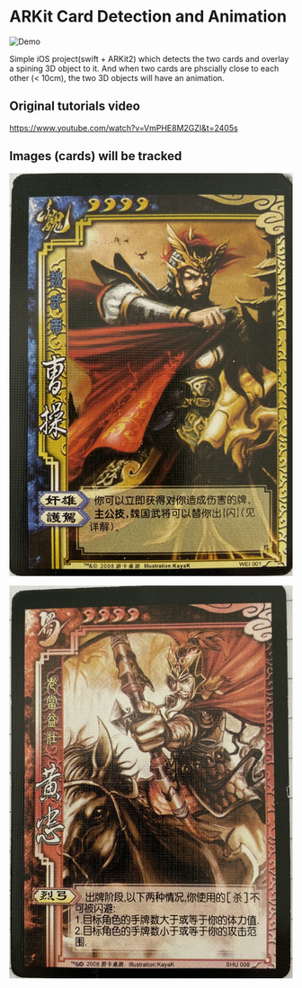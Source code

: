 # ARKit Card Detection and Animation
![Demo](https://user-images.githubusercontent.com/1845648/67168162-5f1d3f00-f356-11e9-8e7e-134362c69255.GIF)

Simple iOS project(swift + ARKit2) which detects the two cards and overlay a spining 3D object to it. And when two cards are phscially close to each other (< 10cm), the two 3D objects will have an animation.

## Original tutorials video 
https://www.youtube.com/watch?v=VmPHE8M2GZI&t=2405s

## Images (cards) will be tracked

![Card1](https://github.com/abdvl/ARKit-Card-Detection-and-Animation/blob/master/CarcDetection/CarcDetection/Assets.xcassets/cards.arresourcegroup/cao.arreferenceimage/IMG_0596.jpg)

![Card2](https://github.com/abdvl/ARKit-Card-Detection-and-Animation/blob/master/CarcDetection/CarcDetection/Assets.xcassets/cards.arresourcegroup/huang.arreferenceimage/IMG_9471.jpg)
